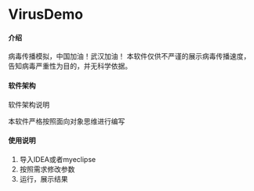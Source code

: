 # VirusDemo

#### 介绍
病毒传播模拟，中国加油！武汉加油！
本软件仅供不严谨的展示病毒传播速度，告知病毒严重性为目的，并无科学依据。

#### 软件架构
软件架构说明

本软件严格按照面向对象思维进行编写

#### 使用说明

1.  导入IDEA或者myeclipse
2.  按照需求修改参数
3.  运行，展示结果

